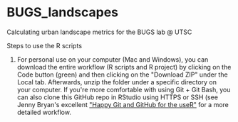# BUGS_landscapes
Calculating urban landscape metrics for the BUGS lab @ UTSC

Steps to use the R scripts
1. For personal use on your computer (Mac and Windows), you can download the entire workflow (R scripts and R project) by clicking on the Code button (green) and then clicking on the "Download ZIP" under the Local tab. Afterwards, unzip the folder under a specific directory on your computer. If you're more comfortable with using Git + Git Bash, you can also clone this GitHub repo in RStudio using HTTPS or SSH (see Jenny Bryan's excellent ["Happy Git and GitHub for the useR"](https://happygitwithr.com/) for a more detailed workflow. 
